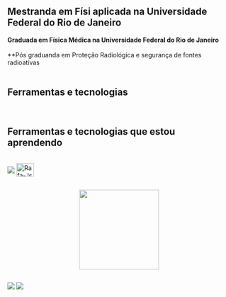 ## Mestranda em Físi aplicada na Universidade Federal do Rio de Janeiro

**Graduada em Física Médica na Universidade Federal do Rio de Janeiro**  <br/><br/>
**Pós graduanda em Proteção Radiológica e segurança de fontes radioativas  <br/><br/>

##


 ## Ferramentas e tecnologias
<div style="display: inline_block"><br>
  <link align="center" rel="stylesheet" type='text/css' href="https://cdn.jsdelivr.net/gh/devicons/devicon@latest/devicon.min.css" />         
 
</div>  
</div>
 
##
 
  ## Ferramentas e tecnologias que estou aprendendo
<div style="display: inline_block"><br>          
  <img align="center" src="https://cdn.jsdelivr.net/gh/devicons/devicon@latest/icons/blender/blender-original.svg" />
  <img align="center" alt="Rafa-Js" height="30" width="40" src="https://cdn.jsdelivr.net/gh/devicons/devicon/icons/csharp/csharp-original.svg">
</div>  

##

<div align="center">
  <a href="https://github.com/larissagabriela">
  <img height="180em" src="https://github-readme-stats.vercel.app/api/top-langs/?username=larissagabriela&layout=compact&langs_count=7&theme=dark"/>
</div>
    
##
 
<div> 
  <a href = "mailto:larissagosantana@gmail.com"><img src="https://img.shields.io/badge/-Gmail-%23333?style=for-the-badge&logo=gmail&logoColor=white" target="_blank"></a>
  <a href="https://www.linkedin.com/in/larissa-gabriela-oliveira-de-santana-a11948142/" target="_blank"><img src="https://img.shields.io/badge/-LinkedIn-%230077B5?style=for-the-badge&logo=linkedin&logoColor=white" target="_blank"></a> 
</div>
